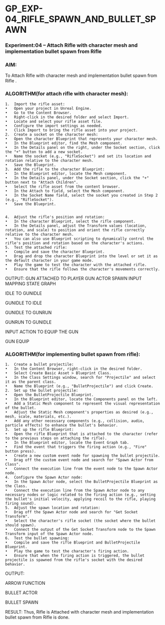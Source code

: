 # GP_EXP-04_RIFLE_SPAWN_AND_BULLET_SPAWN
### Experiment:04 – Attach Rifle with character mesh and implementation bullet spawn from Rifle 
### AIM:
To Attach Rifle with character mesh and implementation bullet spawn from Rifle .

### ALGORITHM(for attach rifle with character mesh):
```
1.	Import the rifle asset:
•	Open your project in Unreal Engine.
•	Go to the Content Browser.
•	Right-click in the desired folder and select Import.
•	Locate and select your rifle asset file.
•	Configure the import settings as needed.
•	Click Import to bring the rifle asset into your project.
2.	Create a socket on the character mesh:
•	Open the character Blueprint that represents your character mesh.
•	In the Blueprint editor, find the Mesh component.
•	In the Details panel on the right, under the Socket section, click the "+" button to add a new socket.
•	Name the socket (e.g., "RifleSocket") and set its location and rotation relative to the character mesh.
•	Save the Blueprint.
3.	Add the rifle to the character Blueprint:
•	In the Blueprint editor, locate the Mesh component.
•	In the Details panel, under the Socket section, click the "+" button next to "Attach Children".
•	Select the rifle asset from the content browser.
•	In the Attach to field, select the Mesh component.
•	In the Socket Name field, select the socket you created in Step 2 (e.g., "RifleSocket").
•	Save the Blueprint.


4.	Adjust the rifle's position and rotation:
•	In the character Blueprint, select the rifle component.
•	In the Details panel, adjust the Transform values (location, rotation, and scale) to position and orient the rifle correctly relative to the character mesh.
•	You can also use Blueprint scripting to dynamically control the rifle's position and rotation based on the character's actions.
5.	Test the attached rifle:
•	Compile and save the character Blueprint.
•	Drag and drop the character Blueprint into the level or set it as the default character in your game mode.
•	Play the game to test the character with the attached rifle.
•	Ensure that the rifle follows the character's movements correctly.
```

OUTPUT:
GUN ATTACHED TO PLAYER
GUN ACTOR SPAWN
INPUT MAPPING
STATE GRAPH

IDLE TO GUNIDLE

GUNIDLE TO IDLE
 
GUNIDLE TO GUNRUN
 
GUNRUN TO GUNIDLE
 
INPUT ACTION TO EQUIP THE GUN
 
GUN EQUIP
 

### ALGORITHM(for implementing bullet spawn from rifle):
```
1.	Create a bullet projectile:
•	In the Content Browser, right-click in the desired folder.
•	Select Create Basic Asset > Blueprint Class.
•	In the Class Settings window, search for "Projectile" and select it as the parent class.
•	Name the Blueprint (e.g., "BulletProjectile") and click Create.
2.	Set up the bullet projectile:
•	Open the BulletProjectile Blueprint.
•	In the Blueprint editor, locate the Components panel on the left.
•	Add a Static Mesh component to represent the visual representation of the bullet.
•	Adjust the Static Mesh component's properties as desired (e.g., mesh, scale, materials, etc.).
•	Add any other necessary components (e.g., collision, audio, particle effects) to enhance the bullet's behavior.
3.	Set up the rifle Blueprint:
•	Open the rifle Blueprint that is attached to the character (refer to the previous steps on attaching the rifle).
•	In the Blueprint editor, locate the Event Graph tab.
•	Find the event that triggers the firing action (e.g., "Fire" button press).
•	Create a new custom event node for spawning the bullet projectile.
•	Drag off the custom event node and search for "Spawn Actor from Class".
•	Connect the execution line from the event node to the Spawn Actor node.
4.	Configure the Spawn Actor node:
•	In the Spawn Actor node, select the BulletProjectile Blueprint as the Class.
•	Connect the execution line from the Spawn Actor node to any necessary nodes or logic related to the firing action (e.g., setting the bullet's initial velocity, applying recoil to the rifle, playing firing sound).
5.	Adjust the spawn location and rotation:
•	Drag off the Spawn Actor node and search for "Get Socket Transform".
•	Select the character's rifle socket (the socket where the bullet should spawn).
•	Connect the output of the Get Socket Transform node to the Spawn Transform input of the Spawn Actor node.
6.	Test the bullet spawning:
•	Compile and save the rifle Blueprint and BulletProjectile Blueprint.
•	Play the game to test the character's firing action.
•	Ensure that when the firing action is triggered, the bullet projectile is spawned from the rifle's socket with the desired behavior.
```
OUTPUT:

ARROW FUNCTION
 
BULLET ACTOR 


BULLET SPAWN 
 

RESULT:
Thus, Rifle is Attached with character mesh and implementation bullet spawn from Rifle is done.


